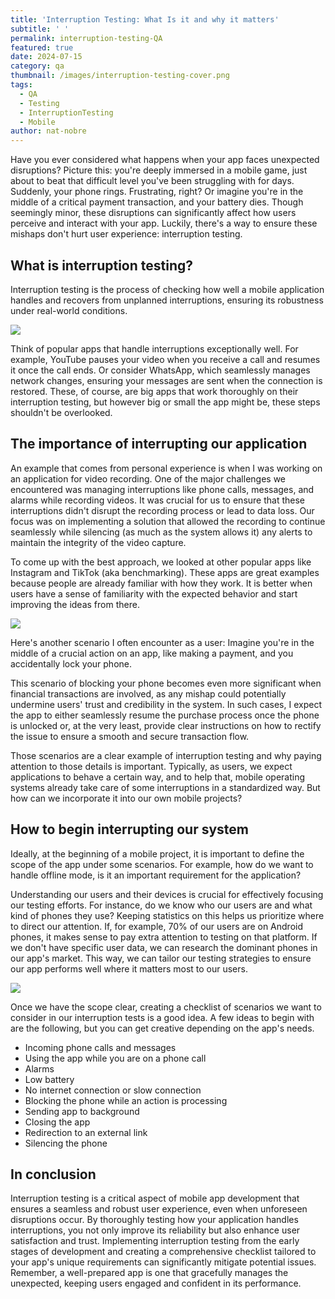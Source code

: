 ```yaml
---
title: 'Interruption Testing: What Is it and why it matters'
subtitle: ' '
permalink: interruption-testing-QA
featured: true
date: 2024-07-15
category: qa
thumbnail: /images/interruption-testing-cover.png
tags:
  - QA
  - Testing
  - InterruptionTesting
  - Mobile
author: nat-nobre
---
```


Have you ever considered what happens when your app faces unexpected disruptions? Picture this: you're deeply immersed in a mobile game, just about to beat that difficult level you've been struggling with for days. Suddenly, your phone rings. Frustrating, right? Or imagine you're in the middle of a critical payment transaction, and your battery dies. Though seemingly minor, these disruptions can significantly affect how users perceive and interact with your app. Luckily, there's a way to ensure these mishaps don't hurt user experience: interruption testing.

## What is interruption testing?

Interruption testing is the process of checking how well a mobile application handles and recovers from unplanned interruptions, ensuring its robustness under real-world conditions.

![](/images/interruption-testing-1.png)

Think of popular apps that handle interruptions exceptionally well. For example, YouTube pauses your video when you receive a call and resumes it once the call ends. Or consider WhatsApp, which seamlessly manages network changes, ensuring your messages are sent when the connection is restored. These, of course, are big apps that work thoroughly on their interruption testing, but however big or small the app might be, these steps shouldn't be overlooked.

## The importance of interrupting our application

An example that comes from personal experience is when I was working on an application for video recording. One of the major challenges we encountered was managing interruptions like phone calls, messages, and alarms while recording videos. It was crucial for us to ensure that these interruptions didn't disrupt the recording process or lead to data loss. Our focus was on implementing a solution that allowed the recording to continue seamlessly while silencing (as much as the system allows it) any alerts to maintain the integrity of the video capture. 

To come up with the best approach, we looked at other popular apps like Instagram and TikTok (aka benchmarking). These apps are great examples because people are already familiar with how they work. It is better when users have a sense of familiarity with the expected behavior and start improving the ideas from there.

![](/images/interruption-testing-3.png)

Here's another scenario I often encounter as a user: Imagine you're in the middle of a crucial action on an app, like making a payment, and you accidentally lock your phone.

This scenario of blocking your phone becomes even more significant when financial transactions are involved, as any mishap could potentially undermine users' trust and credibility in the system. In such cases, I expect the app to either seamlessly resume the purchase process once the phone is unlocked or, at the very least, provide clear instructions on how to rectify the issue to ensure a smooth and secure transaction flow.

Those scenarios are a clear example of interruption testing and why paying attention to those details is important. Typically, as users, we expect applications to behave a certain way, and to help that, mobile operating systems already take care of some interruptions in a standardized way. But how can we incorporate it into our own mobile projects?

## How to begin interrupting our system

Ideally, at the beginning of a mobile project, it is important to define the scope of the app under some scenarios. For example, how do we want to handle offline mode, is it an important requirement for the application?

Understanding our users and their devices is crucial for effectively focusing our testing efforts. For instance, do we know who our users are and what kind of phones they use? Keeping statistics on this helps us prioritize where to direct our attention. If, for example, 70% of our users are on Android phones, it makes sense to pay extra attention to testing on that platform. If we don't have specific user data, we can research the dominant phones in our app's market. This way, we can tailor our testing strategies to ensure our app performs well where it matters most to our users.

![](/images/interruption-testing-2.png)

Once we have the scope clear, creating a checklist of scenarios we want to consider in our interruption tests is a good idea. A few ideas to begin with are the following, but you can get creative depending on the app's needs.

- Incoming phone calls and messages
- Using the app while you are on a phone call
- Alarms
- Low battery
- No internet connection or slow connection
- Blocking the phone while an action is processing
- Sending app to background
- Closing the app
- Redirection to an external link
- Silencing the phone

## I﻿n conclusion

Interruption testing is a critical aspect of mobile app development that ensures a seamless and robust user experience, even when unforeseen disruptions occur. By thoroughly testing how your application handles interruptions, you not only improve its reliability but also enhance user satisfaction and trust. Implementing interruption testing from the early stages of development and creating a comprehensive checklist tailored to your app's unique requirements can significantly mitigate potential issues. Remember, a well-prepared app is one that gracefully manages the unexpected, keeping users engaged and confident in its performance.
